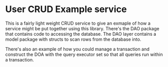 # User CRUD Example service

This is a fairly light weight CRUD service to give an exmaple of how a service might be put
together using this library. There's the DAO package that contains code to accessing the
database. The DAO layer contains a model package with structs to scan rows from the database into.

There's also an example of how you could manage a transaction and construct the DOA with the query
executor set so that all queries run within a transaction.
